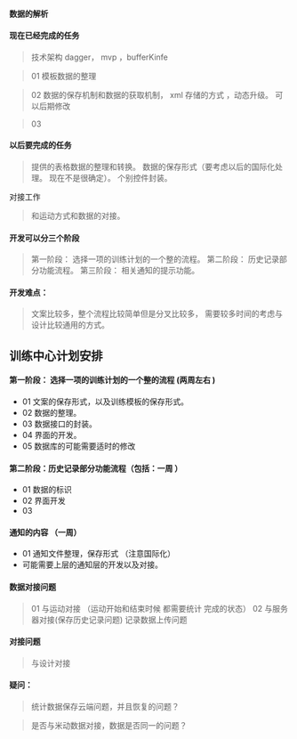 

#### 数据的解析

#### 现在已经完成的任务

>  技术架构 dagger， mvp ，bufferKinfe



> 01 模板数据的整理


> 02 数据的保存机制和数据的获取机制， xml 存储的方式 ，动态升级。 可以后期修改


> 03


#### 以后要完成的任务

>  提供的表格数据的整理和转换。
>  数据的保存形式（要考虑以后的国际化处理。 现在不是很确定）。
>  个别控件封装。


对接工作
>  和运动方式和数据的对接。


#### 开发可以分三个阶段

> 第一阶段： 选择一项的训练计划的一个整的流程。
> 第二阶段： 历史记录部分功能流程。
> 第三阶段： 相关通知的提示功能。

#### 开发难点：

> 文案比较多，整个流程比较简单但是分叉比较多， 需要较多时间的考虑与设计比较通用的方式。


## 训练中心计划安排

#### 第一阶段： 选择一项的训练计划的一个整的流程 (两周左右 )

* 01 文案的保存形式，以及训练模板的保存形式。
* 02 数据的整理。
* 03 数据接口的封装。
* 04 界面的开发。
* 05 数据库的可能需要适时的修改

#### 第二阶段：历史记录部分功能流程（包括：一周 ）

* 01 数据的标识
* 02 界面开发
* 03


#### 通知的内容 （一周）

* 01 通知文件整理，保存形式 （注意国际化）
* 可能需要上层的通知层的开发以及对接。



#### 数据对接问题

> 01 与运动对接 （运动开始和结束时候 都需要统计 完成的状态）
> 02 与服务器对接(保存历史记录问题)  记录数据上传问题


#### 对接问题

> 与设计对接


#### 疑问：

> 统计数据保存云端问题，并且恢复的问题？

> 是否与米动数据对接，数据是否同一的问题？
